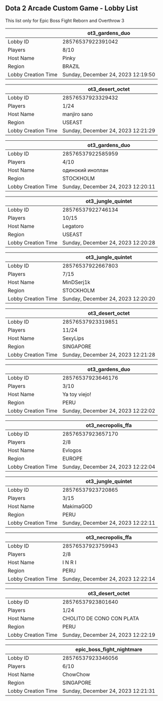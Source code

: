 ## Dota 2 Arcade Custom Game - Lobby List

This list only for Epic Boss Fight Reborn and Overthrow 3

|  | ot3_gardens_duo |
| ------ | ------ |
| Lobby ID | 28576537922391042 |
| Players | 8/10 |
| Host Name | Pinky |
| Region | BRAZIL |
| Lobby Creation Time | Sunday, December 24, 2023 12:19:50 |


|  | ot3_desert_octet |
| ------ | ------ |
| Lobby ID | 28576537923329432 |
| Players | 1/24 |
| Host Name | manjiro sano |
| Region | USEAST |
| Lobby Creation Time | Sunday, December 24, 2023 12:21:29 |


|  | ot3_gardens_duo |
| ------ | ------ |
| Lobby ID | 28576537922585959 |
| Players | 4/10 |
| Host Name | одинокий иноплан |
| Region | STOCKHOLM |
| Lobby Creation Time | Sunday, December 24, 2023 12:20:11 |


|  | ot3_jungle_quintet |
| ------ | ------ |
| Lobby ID | 28576537922746134 |
| Players | 10/15 |
| Host Name | Legatoro |
| Region | USEAST |
| Lobby Creation Time | Sunday, December 24, 2023 12:20:28 |


|  | ot3_jungle_quintet |
| ------ | ------ |
| Lobby ID | 28576537922667803 |
| Players | 7/15 |
| Host Name | MinDSerj1k |
| Region | STOCKHOLM |
| Lobby Creation Time | Sunday, December 24, 2023 12:20:20 |


|  | ot3_desert_octet |
| ------ | ------ |
| Lobby ID | 28576537923319851 |
| Players | 11/24 |
| Host Name | SexyLips |
| Region | SINGAPORE |
| Lobby Creation Time | Sunday, December 24, 2023 12:21:28 |


|  | ot3_gardens_duo |
| ------ | ------ |
| Lobby ID | 28576537923646176 |
| Players | 3/10 |
| Host Name | Ya toy viejo! |
| Region | PERU |
| Lobby Creation Time | Sunday, December 24, 2023 12:22:02 |


|  | ot3_necropolis_ffa |
| ------ | ------ |
| Lobby ID | 28576537923657170 |
| Players | 2/8 |
| Host Name | Evlogos |
| Region | EUROPE |
| Lobby Creation Time | Sunday, December 24, 2023 12:22:04 |


|  | ot3_jungle_quintet |
| ------ | ------ |
| Lobby ID | 28576537923720865 |
| Players | 3/15 |
| Host Name | MakimaGOD |
| Region | PERU |
| Lobby Creation Time | Sunday, December 24, 2023 12:22:11 |


|  | ot3_necropolis_ffa |
| ------ | ------ |
| Lobby ID | 28576537923759943 |
| Players | 2/8 |
| Host Name | I N R I |
| Region | PERU |
| Lobby Creation Time | Sunday, December 24, 2023 12:22:14 |


|  | ot3_desert_octet |
| ------ | ------ |
| Lobby ID | 28576537923801640 |
| Players | 1/24 |
| Host Name | CHOLITO DE CONO CON PLATA |
| Region | PERU |
| Lobby Creation Time | Sunday, December 24, 2023 12:22:19 |


|  | epic_boss_fight_nightmare |
| ------ | ------ |
| Lobby ID | 28576537923346056 |
| Players | 6/10 |
| Host Name | ChowChow |
| Region | SINGAPORE |
| Lobby Creation Time | Sunday, December 24, 2023 12:21:31 |


